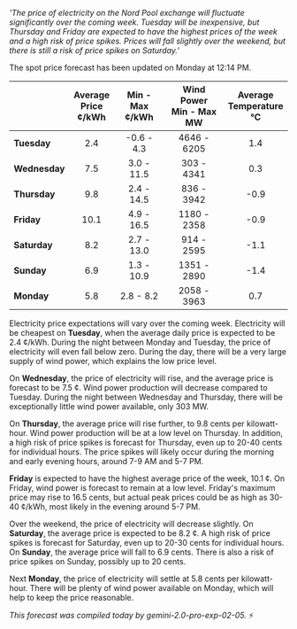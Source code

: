 *'The price of electricity on the Nord Pool exchange will fluctuate significantly over the coming week. Tuesday will be inexpensive, but Thursday and Friday are expected to have the highest prices of the week and a high risk of price spikes. Prices will fall slightly over the weekend, but there is still a risk of price spikes on Saturday.'*

The spot price forecast has been updated on Monday at 12:14 PM.

|    | Average<br>Price<br>¢/kWh | Min - Max<br>¢/kWh | Wind Power<br>Min - Max<br>MW | Average<br>Temperature<br>°C |
|:---|:---:|:---:|:---:|:---:|
| **Tuesday**     | 2.4  | -0.6 - 4.3  | 4646 - 6205 | 1.4  |
| **Wednesday** | 7.5  | 3.0 - 11.5  | 303 - 4341  | 0.3  |
| **Thursday**    | 9.8  | 2.4 - 14.5  | 836 - 3942  | -0.9 |
| **Friday**  | 10.1 | 4.9 - 16.5  | 1180 - 2358 | -0.9 |
| **Saturday**   | 8.2  | 2.7 - 13.0  | 914 - 2595  | -1.1 |
| **Sunday**  | 6.9  | 1.3 - 10.9  | 1351 - 2890 | -1.4 |
| **Monday**  | 5.8  | 2.8 - 8.2   | 2058 - 3963 | 0.7  |

Electricity price expectations will vary over the coming week. Electricity will be cheapest on **Tuesday**, when the average daily price is expected to be 2.4 ¢/kWh. During the night between Monday and Tuesday, the price of electricity will even fall below zero. During the day, there will be a very large supply of wind power, which explains the low price level.

On **Wednesday**, the price of electricity will rise, and the average price is forecast to be 7.5 ¢. Wind power production will decrease compared to Tuesday. During the night between Wednesday and Thursday, there will be exceptionally little wind power available, only 303 MW.

On **Thursday**, the average price will rise further, to 9.8 cents per kilowatt-hour. Wind power production will be at a low level on Thursday. In addition, a high risk of price spikes is forecast for Thursday, even up to 20-40 cents for individual hours. The price spikes will likely occur during the morning and early evening hours, around 7-9 AM and 5-7 PM.

**Friday** is expected to have the highest average price of the week, 10.1 ¢. On Friday, wind power is forecast to remain at a low level. Friday's maximum price may rise to 16.5 cents, but actual peak prices could be as high as 30-40 ¢/kWh, most likely in the evening around 5-7 PM.

Over the weekend, the price of electricity will decrease slightly. On **Saturday**, the average price is expected to be 8.2 ¢. A high risk of price spikes is forecast for Saturday, even up to 20-30 cents for individual hours. On **Sunday**, the average price will fall to 6.9 cents. There is also a risk of price spikes on Sunday, possibly up to 20 cents.

Next **Monday**, the price of electricity will settle at 5.8 cents per kilowatt-hour. There will be plenty of wind power available on Monday, which will help to keep the price reasonable.

*This forecast was compiled today by gemini-2.0-pro-exp-02-05.* ⚡️

